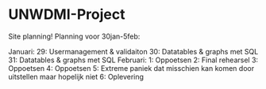 # UNWDMI-Project

Site planning!
Planning voor 30jan-5feb:

Januari:
  29: Usermanagement & validaiton
  30: Datatables & graphs met SQL
  31: Datatables & graphs met SQL
Februari:
  1: Oppoetsen
  2: Final rehearsel
  3: Oppoetsen
  4: Oppoetsen
  5: Extreme paniek dat misschien kan komen door uitstellen maar hopelijk niet
  6: Oplevering
